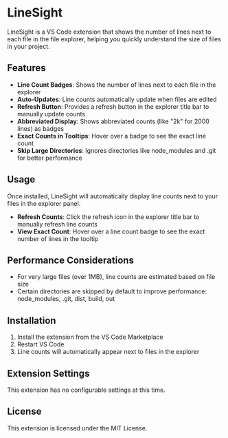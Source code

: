 # LineSight

LineSight is a VS Code extension that shows the number of lines next to each file in the file explorer, helping you quickly understand the size of files in your project.

## Features

- **Line Count Badges**: Shows the number of lines next to each file in the explorer
- **Auto-Updates**: Line counts automatically update when files are edited
- **Refresh Button**: Provides a refresh button in the explorer title bar to manually update counts
- **Abbreviated Display**: Shows abbreviated counts (like "2k" for 2000 lines) as badges
- **Exact Counts in Tooltips**: Hover over a badge to see the exact line count
- **Skip Large Directories**: Ignores directories like node_modules and .git for better performance

## Usage

Once installed, LineSight will automatically display line counts next to your files in the explorer panel.

- **Refresh Counts**: Click the refresh icon in the explorer title bar to manually refresh line counts
- **View Exact Count**: Hover over a line count badge to see the exact number of lines in the tooltip

## Performance Considerations

- For very large files (over 1MB), line counts are estimated based on file size
- Certain directories are skipped by default to improve performance: node_modules, .git, dist, build, out

## Installation

1. Install the extension from the VS Code Marketplace
2. Restart VS Code
3. Line counts will automatically appear next to files in the explorer

## Extension Settings

This extension has no configurable settings at this time.

## License

This extension is licensed under the MIT License. 